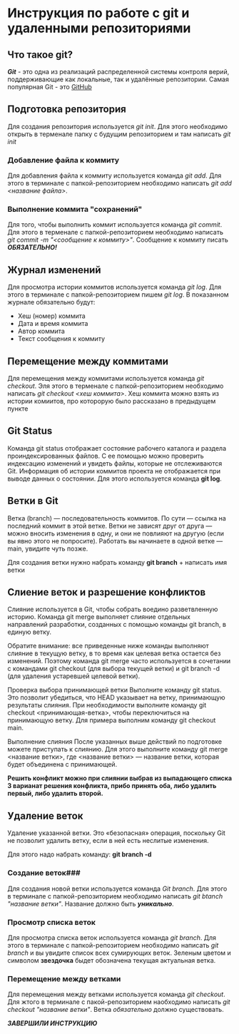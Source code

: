 # Инструкция по работе с git и удаленными репозиториями 

## Что такое git?
***Git*** - это одна из реализаций распределенной системы контроля верий, поддерживающие как локальные, так и удалённые репозитории. Самая популярная Git - это [GitHub](https://github.com)

## Подготовка репозитория
Для создания репозитория используется *git init*. Для этого необходимо открыть в терменале папку с будущим репозиторием и там написать *git init*

### Добавление файла к коммиту
Для добавления файла к коммиту используется команда *git add*. Для этого в терминале с папкой-репозиторием необходимо написать *git add <название файла>*.
### Выполнение коммита "сохранений"
Для того, чтобы выполнить коммит используется команда *git commit*. Для этого в терменале с папкой-репозиторием необходимо написать *git commit -m "<сообщение к коммиту>"*. Сообщение к коммиту писать ***ОБЯЗАТЕЛЬНО!***

## Журнал изменений
Для просмотра истории коммитов используется команда *git log*. Для этого в терминале с папкой-репозиторием пишем *git log*. В показанном журнале обязательно будут:
* Хеш (номер) коммита
* Дата и время коммита
* Автор коммита
* Текст сообщения к коммиту


## Перемещение между коммитами
Для перемещения между коммитами используется команда *git checkout*. Эля этого в терменале с папкой-репозиторием необходимо написать *git checkout <хеш коммита>*. Хеш коммита можно взять из истории комиитов, про которорую было рассказано в предыдущем пункте

## Git Status

Команда git status отображает состояние рабочего каталога и раздела проиндексированных файлов. С ее помощью можно проверить индексацию изменений и увидеть файлы, которые не отслеживаются Git. Информация об истории коммитов проекта не отображается при выводе данных о состоянии. Для этого используется команда **git log**.

## Ветки в Git

Ветка (branch) — последовательность коммитов. По сути — ссылка на последний коммит в этой ветке. Ветки не зависят друг от друга — можно вносить изменения в одну, и они не повлияют на другую (если вы явно этого не попросите). Работать вы начинаете в одной ветке — main, увидите чуть позже.

Для создания ветки нужно набрать команду **git branch** + написать имя ветки

## Слиение веток и разрешение конфликтов

Слияние используется в Git, чтобы собрать воедино разветвленную историю. Команда git merge выполняет слияние отдельных направлений разработки, созданных с помощью команды git branch, в единую ветку.

Обратите внимание: все приведенные ниже команды выполняют слияние в текущую ветку, в то время как целевая ветка остается без изменений. Поэтому команда git merge часто используется в сочетании с командами git checkout (для выбора текущей ветки) и git branch -d (для удаления устаревшей целевой ветки).

Проверка выбора принимающей ветки
Выполните команду git status. Это позволит убедиться, что HEAD указывает на ветку, принимающую результаты слияния. При необходимости выполните команду git checkout <принимающая-ветка>, чтобы переключиться на принимающую ветку. Для примера выполним команду git checkout main.

Выполнение слияния
После указанных выше действий по подготовке можете приступать к слиянию. Для этого выполните команду git merge <название ветки>, где <название ветки> — название ветки, которая будет объединена с принимающей.

**Решить конфликт можно при слиянии выбрав из выпадающего списка 3 варианат решения конфликта, прибо принять оба, либо удалить первый, либо удалить второй.**

## Удаление веток

Удаление указанной ветки. Это «безопасная» операция, поскольку Git не позволит удалить ветку, если в ней есть неслитые изменения.

Для этого надо набрать команду: **git branch -d <branch>**
  
### Создание веток###
Для создания новой ветки используется команда *Git branch*. Для этого в терминале с папкой-репозиторием необходимо написать *git btanch "название ветки"*. Название должно быть ***уникально***.
  
### Просмотр списка веток
Для просмотра списка веток используется команда *git branch*. Для этого в терминале с папкой-репозиторием необходимо написать *git branch* и вы увидите список всех сумирующих веток. Зеленым цветом и символом **звездочка** быдет обозначена текущая актуальная ветка.

### Перемещение между ветками

Для перемещения между ветками используется команда *git checkout*. Для жтого в терминале с пакой-репозиторием наобходимо написать *git checkout "название ветки"*. Ветка *обязательно* должно существовать.
  

***ЗАВЕРШИЛИ ИНСТРУКЦИЮ***
